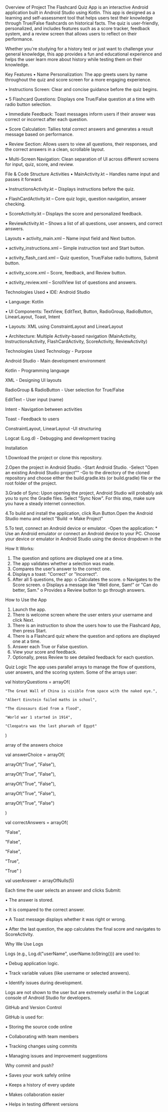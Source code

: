 Overview of Project
The Flashcard Quiz App is an interactive Android application built in Android Studio using Kotlin. This app is designed as a learning and self-assessment tool that helps users test their knowledge through True/False flashcards on historical facts. The quiz is user-friendly, personalized, and includes features such as a score tracker, feedback system, and a review screen that allows users to reflect on their performance.

Whether you're studying for a history test or just want to challenge your general knowledge, this app provides a fun and educational experience and helps the user learn more about history while testing them on their knowledge.


Key Features
•	Name Personalization: The app greets users by name throughout the quiz and score screen for a more engaging experience.

•	Instructions Screen: Clear and concise guidance before the quiz begins.

•	5 Flashcard Questions: Displays one True/False question at a time with radio button selection.

•	Immediate Feedback: Toast messages inform users if their answer was correct or incorrect after each question.

•	Score Calculation: Tallies total correct answers and generates a result message based on performance.

•	Review Section: Allows users to view all questions, their responses, and the correct answers in a clean, scrollable layout.

•	Multi-Screen Navigation: Clean separation of UI across different screens for input, quiz, score, and review.




File & Code Structure
Activities
•	MainActivity.kt – Handles name input and passes it forward.

•	InstructionsActivity.kt – Displays instructions before the quiz.

•	FlashCardActivity.kt – Core quiz logic, question navigation, answer checking.

•	ScoreActivity.kt – Displays the score and personalized feedback.

•	ReviewActivity.kt – Shows a list of all questions, user answers, and correct answers.





Layouts
•	activity_main.xml – Name input field and Next button.

•	activity_instructions.xml – Simple instruction text and Start button.

•	activity_flash_card.xml – Quiz question, True/False radio buttons, Submit button.

•	activity_score.xml – Score, feedback, and Review button.

•	activity_review.xml – ScrollView list of questions and answers.



Technologies Used
•	IDE: Android Studio

•	Language: Kotlin

•	UI Components: TextView, EditText, Button, RadioGroup, RadioButton, LinearLayout, Toast, Intent

•	Layouts: XML using ConstraintLayout and LinearLayout

•	Architecture: Multiple Activity-based navigation (MainActivity, InstructionsActivity, FlashCardActivity, ScoreActivity, ReviewActivity)

Technologies Used
Technology       -             	Purpose

Android Studio	    -            Main development environment

Kotlin           -             	Programming language

XML            -               	Designing UI layouts

RadioGroup & RadioButton   -   	User selection for True/False

EditText          -            	User input (name)

Intent           -             	Navigation between activities

Toast           -               	Feedback to users

ConstraintLayout, LinearLayout	-UI structuring

Logcat (Log.d)             -    	Debugging and development tracing




Installation

1.Download the project or clone this repository.

2.Open the project in Android Studio. -Start Android Studio. -Select "Open an existing Android Studio project"" -Go to the directory of the cloned repository and choose either the build.gradle.kts (or build.gradle) file or the root folder of the project.

3.Grade of Sync: Upon opening the project, Android Studio will probably ask you to sync the Gradle files. Select "Sync Now". For this step, make sure you have a steady internet connection.

4.To build and install the application, click Run Button.Open the Android Studio menu and select "Build -> Make Project"

5.To test, connect an Android device or emulator. -Open the application: * Use an Android emulator or connect an Android device to your PC. Choose your device or emulator in Android Studio using the device dropdown in the


How It Works:
1.	The question and options are displayed one at a time.
2.	The app validates whether a selection was made.
3.	Compares the user’s answer to the correct one.
4.	Displays a toast: "Correct" or "Incorrect".
5.	After all 5 questions, the app:
o	Calculates the score.
o	Navigates to the Score screen.
o	Displays a message like "Well done, Sam!" or "Can do better, Sam."
o	Provides a Review button to go through answers.


How to Use the App
1.	Launch the app.
2.	There is welcome screen where the user enters your username and click Next.
3.	There is an instruction to show the users how to use the Flashcard App, then press Start.
4.	There is a Flashcard quiz where the question and options are displayed one at a time.
5.	Answer each True or False question.
6.	View your score and feedback.
7.	Optionally, press Review to see detailed feedback for each question.
   

Quiz Logic
The app uses parallel arrays to manage the flow of questions, user answers, and the scoring system.
Some of the arrays user: 

val historyQuestions = arrayOf(

    "The Great Wall of China is visible from space with the naked eye.",
    
    "Albert Einstein failed maths in school",
    
    "The dinosaurs died from a flood",
    
    "World war 1 started in 1914",
    
    "Cleopatra was the last pharaoh of Egypt"
    
)


array of the answers choice

 val answerChoice = arrayOf( 
 
arrayOf("True", "False"),

 arrayOf("True", "False"),
 
 arrayOf("True", "False"), 
 
arrayOf("True", "False"), 

arrayOf("True", "False")

 )
 

val correctAnswers = arrayOf(

"False", 

"False", 

"False", 

"True", 

"True"
)

val userAnswer = arrayOfNulls<String>(5)

Each time the user selects an answer and clicks Submit:

•	The answer is stored.

•	It is compared to the correct answer.

•	A Toast message displays whether it was right or wrong.

•	After the last question, the app calculates the final score and navigates to ScoreActivity.



Why We Use Logs

Logs (e.g., Log.d("userName", userName.toString())) are used to:

•	Debug application logic.

•	Track variable values (like username or selected answers).

•	Identify issues during development.

Logs are not shown to the user but are extremely useful in the Logcat console of Android Studio for developers.



GitHub and Version Control

GitHub is used for:

•	Storing the source code online

•	Collaborating with team members

•	Tracking changes using commits

•	Managing issues and improvement suggestions


Why commit and push?

•	Saves your work safely online

•	Keeps a history of every update

•	Makes collaboration easier

•	Helps in testing different versions

